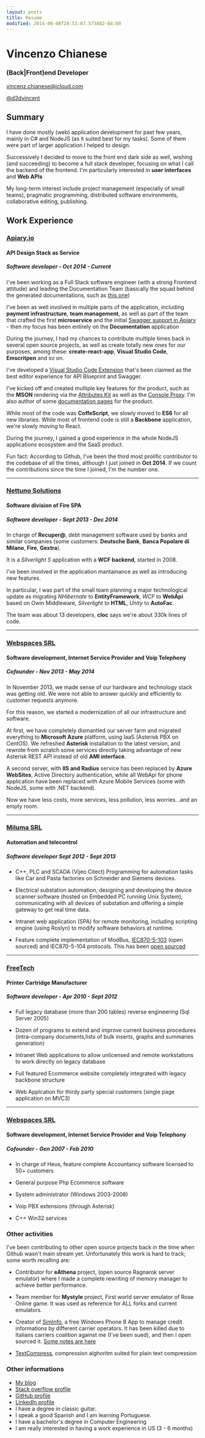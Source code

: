 ```yaml
---
layout: posts
title: Resume
modified: 2014-08-08T20:53:07.573882-04:00
---
```

# Vincenzo Chianese

### (Back|Front)end Developer
[vincenz.chianese@icloud.com](mailto:vincenz.chianese@icloud.com)

[@d3dvincent](http://twitter.com/D3DVincent)

## Summary

I have done mostly (web) application development for past few years, mainly in C# and NodeJS (as it
suited best for my tasks). Some of them were part of larger application I helped to design.

Successively I decided to move to the front end dark side as well, wishing (and succeeding) to become
a full stack developer, focusing on what I call the backend of the frontend. I'm particularly
interested in **user interfaces** and **Web APIs**

My long-term interest include project management (especially of small teams), pragmatic programming,
distributed software environments, collaborative editing, publishing.

## Work Experience

### [Apiary.io](http://apiary.io)
#### API Design Stack as Service
##### Software developer - **Oct 2014 - Current**

I've been working as a Full Stack software engineer (with a strong Frontend attitude) and leading
the Documentation Team (basically the squad behind the generated documentations, such
as [this one](http://docs.onenote.apiary.io))

I've been as well involved in multiple parts of the application, including **payment infrastructure**, **team
management**, as well as part of the team that crafted the first **microservice** and the initial 
[Swagger support in Apiary](https://blog.apiary.io/2016/01/18/We-ve-got-Swagger) - then my focus has been
entirely on the **Documentation** application

During the journey, I had my chances to contribute multiple times back in several open source projects,
as well as create totally new ones for our purposes, among these: **create-react-app**, **Visual Studio Code**,
**Emscritpen** and so on.

I've developed a [Visual Studio Code Extension](https://github.com/XVincentX/vscode-apielements) that's been claimed
as the best editor experience for API Blueprint and Swagger.

I've kicked off and created multiple key features for the product, such as the **MSON** rendering via the [Attributes Kit](https://github.com/apiaryio/attributes-kit) as well as the [Console Proxy](https://github.com/apiaryio/console-proxy).
I'm also author of some [documentation pages](https://help.apiary.io/tools/browser-jsagent/) for the product.

While most of the code was **CoffeScript**, we slowly moved to **ES6** for all new libraries.
While most of frontend code is still a **Backbone** application, we're slowly moving to React.

During the journey, I gained a good experience in the whole NodeJS applications ecosystem and the
SaaS product.

Fun fact: According to Github, I've been the third most prolific contributor to the codebase of all the times, although I just joined in **Oct 2014**. If we count the contributions since the time I joined, I'm the number one.

<hr>

### [Nettuno Solutions](http://www.nettunosolutions.com)
#### Software division of Fire SPA
##### Software developer - **Sept 2013 - Dec 2014**

In charge of **Recuper@**, debt management software used by banks and similar companies
(some customers: **Deutsche Bank**, **Banca Popolare di Milano**, **Fire**, **Gextra**).

It is a _Silverlight 5_ application with a **WCF backend**, started in 2008.

I've been involved in the application mantainance as well as introducing new features.

In particular, I was part of the small team planning a major technological update as migrating
_NHibernate_ to **EntityFramework**, _WCF_ to **WebApi** based on Owin Middleware,
_Silverlight_ to **HTML**, _Unity_ to **AutoFac**.

The team was about 13 developers, **cloc** says we're about 330k lines of code.

<hr>

### [Webspaces SRL](http://www.webspaces.it)
#### Software development, Internet Service Provider and Voip Telephony
##### Cofounder - **Nov 2013 - May 2014**

In November 2013, we made sense of our hardware and technology stack was getting old.
We were not able to answer quickly and efficiently to customer requests anymore.

For this reason, we started a modernization of all our infrastructure and software.

At first, we have completely dismantled our server farm and migrated everything to **Microsoft Azure**
platform, using IaaS (Asterisk PBX on CentOS). We refreshed **Asterisk** installation to the latest version,
and rewrote from scratch some services directly taking advantage of new Asterisk REST API instead of
old **AMI interface**.

A second server, with **IIS and Radius** service has been replaced by **Azure WebSites**,
Active Directory authentication, while all WebApi for phone application have been
replaced with Azure Mobile Services (some with NodeJS, some with .NET backend).

Now we have less costs, more services, less pollution, less worries...and an empty room.

<hr>

### [Miluma SRL](http://www.miluma.it)
#### Automation and telecontrol
##### Software developer **Sept 2012 - Sept 2013**

- C++, PLC and SCADA (Vijeo Citect) Programming for automation tasks like Car and Pasta
factories on Schneider and Siemens devices.

- Electrical substation automation, designing and developing the device scanner software
(hosted on Embedded PC running Unix System), communicating with all devices of
substation and offering a simple gateway to get real time data.

- Intranet web application (SPA) for remote monitoring, including scripting engine
(using Roslyn) to modify software behaviors at runtime.

- Feature complete implementation of ModBus, [IEC870-5-103](http://en.wikipedia.org/wiki/IEC_60870-5)
(open sourced) and IEC870-5-104 protocols. This has been [open sourced](https://github.com/XVincentX/open103)

<hr>

### [FreeTech](http://www.free-tech.com)
#### Printer Cartridge Manufacturer
##### Software developer - **Apr 2010 - Sept 2012**

- Full legacy database (more than 200 tables) reverse engineering (Sql Server 2005)

- Dozen of programs to extend and improve current business procedures (intra-company documents,lists of bulk inserts, graphs and summaries generation)

- Intranet Web applications to allow unlicensed and remote workstations to work directly on legacy database

- Full featured Ecommerce website completely integrated with legacy backbone structure

- Web Applcation for thirdy party special customers (single page application on MVC3)

<hr>

### [Webspaces SRL](http://www.webspaces.it)
#### Software development, Internet Service Provider and Voip Telephony
##### Cofounder - **Gen 2007 - Feb 2010**

- In charge of Heus, feature complete Accountancy software licensed to 50+ customers

- General purpose Php Ecommerce software

- System administrator (Windows 2003-2008)

- Voip PBX extensions (through Asterisk)

- C++ Win32 services

### Other activities

I've been contributing to other open source projects back in the time when Github wasn't main stream
yet. Unfortunately this work is hard to track; some worth recalling are:

- Contributor for **eAthena** project, (open source Ragnarok server emulator) where I made a complete rewriting of memory manager to achieve better performance.

- Team member for **Mystyle** project, First world server emulator of Rose Online game. It was used as reference for ALL forks and current emulators.

- Creator of [SimInfo](https://github.com/XVincentX/SimInfo), a free Windows Phone 8 App to manage credit informations by different carrier operators. It has been killed due to Italians carriers coalition against me (I've been sued), and then I open sourced it. [Some notes are here](/building-siminfo/)

- [TextCompress](https://github.com/XVincentX/TextCompress), compression alghoritm suited for plain text compression

### Other informations
- [My blog](https://vncz.js.org)
- [Stack overflow profile](http://careers.stackoverflow.com/xvincentx)
- [GitHub profile](https://github.com/XVincentX)
- [LinkedIn profile](http://www.linkedin.com/pub/vincenzo-chianese/3b/75b/3a5)
- I have a degree in classic guitar.
- I speak a good Spanish and I am learning Portuguese.
- I have a bachelor's degree in Computer Engineering
- I am really interested in having a work experience in US (3 - 6 months)
